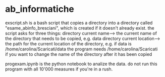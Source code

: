 # ab_informatiche

exscript.sh is a bash script that copies a directory into a directory called "esame_abinfo_bresciani", which is created if it doesn't already exist. the script asks for three things: 
	directory current name--> the current name of the directory that needs to be copied, e.g. data
	directory current location--> the path for the current location of the directory, e.g. if data 		is /home/carolina/Scaricati/data the program needs /home/carolina/Scaricati
	if you want to change the name of the directory after it has been copied
	
progexam.ipynb is the python notebook to analize the data. do not run this program with all 10'000 measures if you're in a rush.
